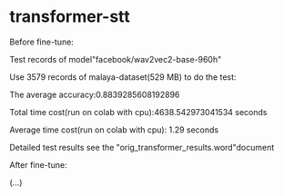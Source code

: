# transformer-stt

Before fine-tune:

Test records of model"facebook/wav2vec2-base-960h"

Use 3579 records of malaya-dataset(529 MB)  to do the test:

The average accuracy:0.8839285608192896

Total time cost(run on colab with cpu):4638.542973041534 seconds

Average time cost(run on colab with cpu): 1.29 seconds

Detailed test results see the "orig_transformer_results.word"document



After fine-tune:

(...)
